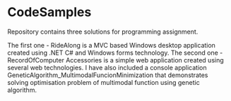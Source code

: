 CodeSamples
===========
Repository contains three solutions for programming assignment.

The first one - RideAlong is a MVC based Windows desktop application created using .NET C# and Windows forms technology.
The second one - RecordOfComputer Accessories is a simple web application created using several web technologies. 
I have also included a console application GeneticAlgorithm_MultimodalFuncionMinimization that demonstrates solving optimisation problem of multimodal function using genetic algorithm.

